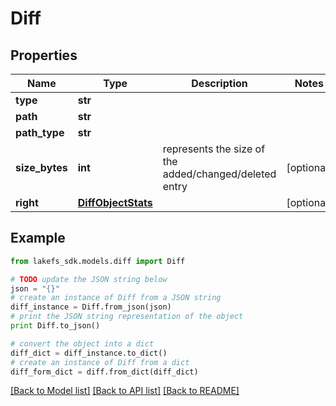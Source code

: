# Diff


## Properties

Name | Type | Description | Notes
------------ | ------------- | ------------- | -------------
**type** | **str** |  | 
**path** | **str** |  | 
**path_type** | **str** |  | 
**size_bytes** | **int** | represents the size of the added/changed/deleted entry | [optional] 
**right** | [**DiffObjectStats**](DiffObjectStats.md) |  | [optional] 

## Example

```python
from lakefs_sdk.models.diff import Diff

# TODO update the JSON string below
json = "{}"
# create an instance of Diff from a JSON string
diff_instance = Diff.from_json(json)
# print the JSON string representation of the object
print Diff.to_json()

# convert the object into a dict
diff_dict = diff_instance.to_dict()
# create an instance of Diff from a dict
diff_form_dict = diff.from_dict(diff_dict)
```
[[Back to Model list]](../README.md#documentation-for-models) [[Back to API list]](../README.md#documentation-for-api-endpoints) [[Back to README]](../README.md)


